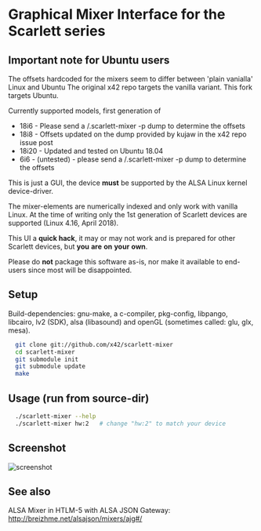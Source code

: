 Graphical Mixer Interface for the Scarlett series
=================================================

Important note for Ubuntu users
-----
The offsets hardcoded for the mixers seem to differ between 'plain vanialla' Linux and Ubuntu
The original x42 repo targets the vanilla variant. This fork targets Ubuntu.

Currently supported models, first generation of
- 18i6    - Please send a /.scarlett-mixer -p dump to determine the offsets
- 18i8    - Offsets updated on the dump provided by kujaw in the x42 repo issue post
- 18i20   - Updated and tested on Ubuntu 18.04
- 6i6     - (untested) - please send a /.scarlett-mixer -p dump to determine the offsets

This is just a GUI, the device **must** be supported by the ALSA Linux kernel device-driver.

The mixer-elements are numerically indexed and only work with vanilla Linux.
At the time of writing only the 1st generation of Scarlett devices are supported (Linux 4.16, April 2018).

This UI a **quick hack**, it may or may not work and is prepared for other Scarlett devices, but **you** **are** **on** **your** **own**.

Please do **not** package this software as-is, nor make it available to end-users since most will be disappointed.

Setup
-----

Build-dependencies: gnu-make, a c-compiler, pkg-config, libpango, libcairo,
lv2 (SDK), alsa (libasound) and openGL (sometimes called: glu, glx, mesa).

```bash
  git clone git://github.com/x42/scarlett-mixer
  cd scarlett-mixer
  git submodule init
  git submodule update
  make
```

Usage (run from source-dir)
---------------------------

```bash
  ./scarlett-mixer --help
  ./scarlett-mixer hw:2   # change "hw:2" to match your device
```

Screenshot
----------

![screenshot](https://raw.github.com/x42/scarlett-mixer/master/scarlett-mixer-gui.png "Scarlett 18i6 Mixer")

See also
--------

ALSA Mixer in HTLM-5 with ALSA JSON Gateway: http://breizhme.net/alsajson/mixers/ajg#/
